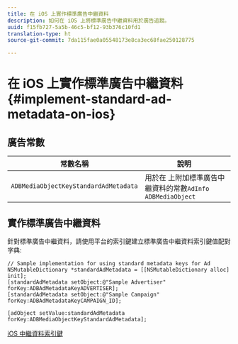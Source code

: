 ```yaml
---
title: 在 iOS 上實作標準廣告中繼資料
description: 如何在 iOS 上將標準廣告中繼資料用於廣告追蹤。
uuid: f15fb727-5a5b-46c5-bf12-93b376c10fd1
translation-type: ht
source-git-commit: 7da115fae0a05548173e8ca3ec68fae250128775

---
```



# 在 iOS 上實作標準廣告中繼資料{#implement-standard-ad-metadata-on-ios}

## 廣告常數

| 常數名稱 | 說明   |
|---|---|
| `ADBMediaObjectKeyStandardAdMetadata` | 用於在 上附加標準廣告中繼資料的常數`AdInfo ADBMediaObject` |

## 實作標準廣告中繼資料

針對標準廣告中繼資料，請使用平台的索引鍵建立標準廣告中繼資料索引鍵值配對字典:

```
// Sample implementation for using standard metadata keys for Ad 
NSMutableDictionary *standardAdMetadata = [[NSMutableDictionary alloc] init]; 
[standardAdMetadata setObject:@"Sample Advertiser" forKey:ADBAdMetadataKeyADVERTISER]; 
[standardAdMetadata setObject:@"Sample Campaign" forKey:ADBAdMetadataKeyCAMPAIGN_ID]; 
 
[adObject setValue:standardAdMetadata forKey:ADBMediaObjectKeyStandardAdMetadata];
```

[iOS 中繼資料索引鍵](/help/sdk-implement/track-av-playback/impl-std-metadata/ios-metadata-keys.md)
